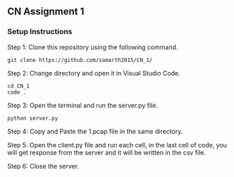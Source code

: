 ## CN Assignment 1
### Setup Instructions

Step 1: Clone this repository using the following command.
```
git clone https://github.com/samarth2015/CN_1/
```

Step 2: Change directory and open it in Visual Studio Code.
```
cd CN_1
code .
```

Step 3: Open the terminal and run the server.py file.
```
python server.py
```
Step 4: Copy and Paste the 1.pcap file in the same directory.

Step 5: Open the client.py file and run each cell, in the last cell of code, you will get response from the server and it will be written in the csv file.

Step 6: Close the server.
